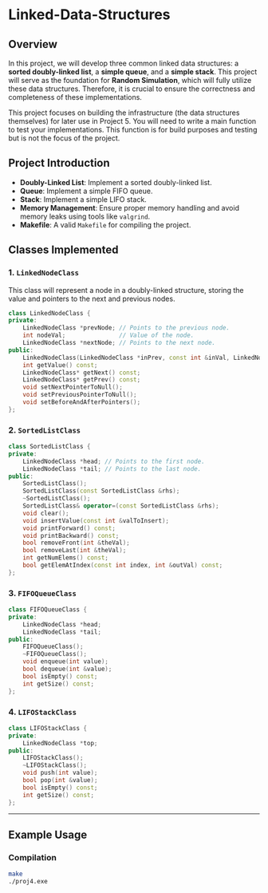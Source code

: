 # Linked-Data-Structures

## Overview
In this project, we will develop three common linked data structures: a **sorted doubly-linked list**, a **simple queue**, and a **simple stack**. This project will serve as the foundation for **Random Simulation**, which will fully utilize these data structures. Therefore, it is crucial to ensure the correctness and completeness of these implementations.

This project focuses on building the infrastructure (the data structures themselves) for later use in Project 5. You will need to write a main function to test your implementations. This function is for build purposes and testing but is not the focus of the project.

## Project Introduction

- **Doubly-Linked List**: Implement a sorted doubly-linked list.
- **Queue**: Implement a simple FIFO queue.
- **Stack**: Implement a simple LIFO stack.
- **Memory Management**: Ensure proper memory handling and avoid memory leaks using tools like `valgrind`.
- **Makefile**: A valid `Makefile` for compiling the project.

## Classes Implemented

### 1. `LinkedNodeClass`

This class will represent a node in a doubly-linked structure, storing the value and pointers to the next and previous nodes.

```cpp
class LinkedNodeClass {
private:
    LinkedNodeClass *prevNode; // Points to the previous node.
    int nodeVal;               // Value of the node.
    LinkedNodeClass *nextNode; // Points to the next node.
public:
    LinkedNodeClass(LinkedNodeClass *inPrev, const int &inVal, LinkedNodeClass *inNext);
    int getValue() const;
    LinkedNodeClass* getNext() const;
    LinkedNodeClass* getPrev() const;
    void setNextPointerToNull();
    void setPreviousPointerToNull();
    void setBeforeAndAfterPointers();
};
```

### 2. `SortedListClass`
```cpp
class SortedListClass {
private:
    LinkedNodeClass *head; // Points to the first node.
    LinkedNodeClass *tail; // Points to the last node.
public:
    SortedListClass();
    SortedListClass(const SortedListClass &rhs);
    ~SortedListClass();
    SortedListClass& operator=(const SortedListClass &rhs);
    void clear();
    void insertValue(const int &valToInsert);
    void printForward() const;
    void printBackward() const;
    bool removeFront(int &theVal);
    bool removeLast(int &theVal);
    int getNumElems() const;
    bool getElemAtIndex(const int index, int &outVal) const;
};
```

### 3. `FIFOQueueClass`
```cpp
class FIFOQueueClass {
private:
    LinkedNodeClass *head;
    LinkedNodeClass *tail;
public:
    FIFOQueueClass();
    ~FIFOQueueClass();
    void enqueue(int value);
    bool dequeue(int &value);
    bool isEmpty() const;
    int getSize() const;
};
```

### 4. `LIFOStackClass`
```cpp
class LIFOStackClass {
private:
    LinkedNodeClass *top;
public:
    LIFOStackClass();
    ~LIFOStackClass();
    void push(int value);
    bool pop(int &value);
    bool isEmpty() const;
    int getSize() const;
};
```

---
## Example Usage

### Compilation
```bash
make
./proj4.exe
```
